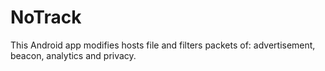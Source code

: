 # NoTrack
This Android app modifies hosts file and filters packets of: advertisement, beacon, analytics and privacy.
